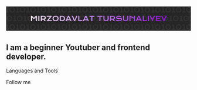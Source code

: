 [![header](https://github.com/dotcodenet/dotcodenet/blob/main/assets/header.png)](https://www.youtube.com/@dotcodenet)

## I am a beginner Youtuber and frontend developer.

Languages and Tools

Follow me